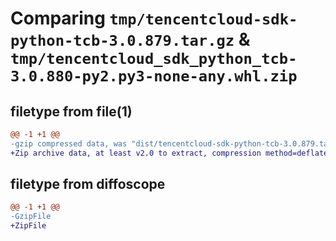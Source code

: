 # Comparing `tmp/tencentcloud-sdk-python-tcb-3.0.879.tar.gz` & `tmp/tencentcloud_sdk_python_tcb-3.0.880-py2.py3-none-any.whl.zip`

## filetype from file(1)

```diff
@@ -1 +1 @@
-gzip compressed data, was "dist/tencentcloud-sdk-python-tcb-3.0.879.tar", last modified: Fri Apr 21 01:01:32 2023, max compression
+Zip archive data, at least v2.0 to extract, compression method=deflate
```

## filetype from diffoscope

```diff
@@ -1 +1 @@
-GzipFile
+ZipFile
```

